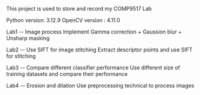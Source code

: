 This project is used to store and record my COMP9517 Lab

Python version: 3.12.9
OpenCV version : 4.11.0

Lab1 -- Image process
        Implement Gamma correction + Gaussion blur + Unsharp masking

Lab2 -- Use SIFT for image stitching
        Extract descriptor points and use SIFT for stitching

Lab3 -- Compare different classifier performance
        Use different size of training datasets and compare their performance

Lab4 -- Erosion and dilation
        Use preprocessing technical to process images
